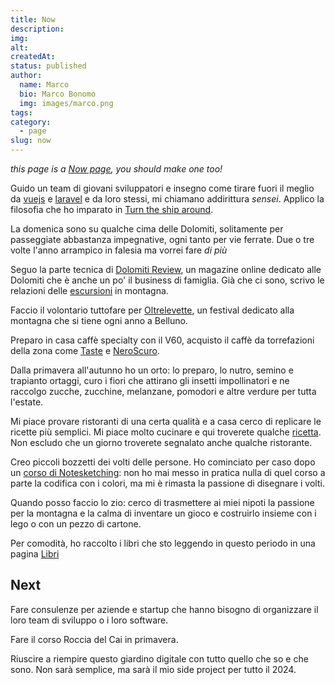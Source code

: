 ```yaml
---
title: Now
description: 
img: 
alt: 
createdAt: 
status: published
author:
  name: Marco
  bio: Marco Bonomo
  img: images/marco.png
tags: 
category:
  - page
slug: now
---
```

*this page is a [Now page](https://nownownow.com/about), you should make one too!*

Guido un team di giovani sviluppatori e insegno come tirare fuori il meglio da [vuejs](https://www.vuejs.org) e [laravel](https://www.laravel.com) e da loro stessi, mi chiamano addirittura *sensei*. Applico la filosofia che ho imparato in [Turn the ship around](turn-the-ship-around).

La domenica sono su qualche cima delle Dolomiti, solitamente per passeggiate abbastanza impegnative, ogni tanto per vie ferrate. Due o tre volte l'anno arrampico in falesia ma vorrei fare *di più*

Seguo la parte tecnica di [Dolomiti Review](https://www.dolomitireview.com), un magazine online dedicato alle Dolomiti che è anche un po' il business di famiglia. Già che ci sono, scrivo le relazioni delle [escursioni](https://www.dolomitireview.com/escursioni-dolomiti) in montagna.

Faccio il volontario tuttofare per [Oltrelevette](http://www.oltrelevette.it), un festival dedicato alla montagna che si tiene ogni anno a Belluno.

Preparo in casa caffè specialty con il V60, acquisto il caffè da torrefazioni della zona come [Taste](https://www.tastecoffee.it) e [NeroScuro](https://neroscurocoffee.com/). 

Dalla primavera all'autunno ho un orto: lo preparo, lo nutro, semino e trapianto ortaggi, curo i fiori che attirano gli insetti impollinatori e ne raccolgo zucche, zucchine, melanzane, pomodori e altre verdure per tutta l'estate.

Mi piace provare ristoranti di una certa qualità e a casa cerco di replicare le ricette più semplici. Mi piace molto cucinare e qui troverete qualche [ricetta](recipes). Non escludo che un giorno troverete segnalato anche qualche ristorante.

Creo piccoli bozzetti dei volti delle persone. Ho cominciato per caso dopo un [corso di Notesketching](https://www.domestika.org/it/courses/4382-sketchnoting-comunica-con-note-visive): non ho mai messo in pratica nulla di quel corso a parte la codifica con i colori, ma mi è rimasta la passione di disegnare i volti.

Quando posso faccio lo zio: cerco di trasmettere ai miei nipoti la passione per la montagna e la calma di inventare un gioco e costruirlo insieme con i lego o con un pezzo di cartone. 

Per comodità, ho raccolto i libri che sto leggendo in questo periodo in una pagina [Libri](books)

## Next

Fare consulenze per aziende e startup che hanno bisogno di organizzare il loro team di sviluppo o i loro software.

Fare il corso Roccia del Cai in primavera.

Riuscire a riempire questo giardino digitale con tutto quello che so e che sono. Non sarà semplice, ma sarà il mio side project per tutto il 2024.
 


